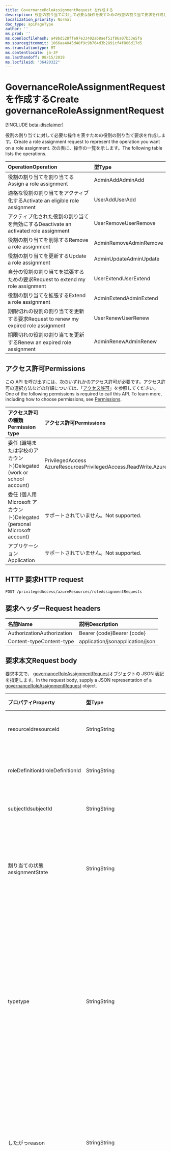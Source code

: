```yaml
---
title: GovernanceRoleAssignmentRequest を作成する
description: 役割の割り当てに対して必要な操作を表すための役割の割り当て要求を作成します。 次の表に、操作の一覧を示します。
localization_priority: Normal
doc_type: apiPageType
author: ''
ms.prod: ''
ms.openlocfilehash: a49bd528ffe97e33402ab8aef51f86a07b33e5fa
ms.sourcegitcommit: 1066aa4045d48f9c9b764d3b2891cf4f806d17d5
ms.translationtype: MT
ms.contentlocale: ja-JP
ms.lasthandoff: 08/15/2019
ms.locfileid: "36420322"
---
```

# <a name="create-governanceroleassignmentrequest"></a><span data-ttu-id="a9934-104">GovernanceRoleAssignmentRequest を作成する</span><span class="sxs-lookup"><span data-stu-id="a9934-104">Create governanceRoleAssignmentRequest</span></span>

[!INCLUDE [beta-disclaimer](../../includes/beta-disclaimer.md)]

<span data-ttu-id="a9934-105">役割の割り当てに対して必要な操作を表すための役割の割り当て要求を作成します。</span><span class="sxs-lookup"><span data-stu-id="a9934-105">Create a role assignment request to represent the operation you want on a role assignment.</span></span> <span data-ttu-id="a9934-106">次の表に、操作の一覧を示します。</span><span class="sxs-lookup"><span data-stu-id="a9934-106">The following table lists the operations.</span></span>

| <span data-ttu-id="a9934-107">Operation</span><span class="sxs-lookup"><span data-stu-id="a9934-107">Operation</span></span>                                   | <span data-ttu-id="a9934-108">型</span><span class="sxs-lookup"><span data-stu-id="a9934-108">Type</span></span>        |
|:--------------------------------------------|:------------|
| <span data-ttu-id="a9934-109">役割の割り当てを割り当てる</span><span class="sxs-lookup"><span data-stu-id="a9934-109">Assign a role assignment</span></span>                    | <span data-ttu-id="a9934-110">AdminAdd</span><span class="sxs-lookup"><span data-stu-id="a9934-110">AdminAdd</span></span>    |
| <span data-ttu-id="a9934-111">適格な役割の割り当てをアクティブ化する</span><span class="sxs-lookup"><span data-stu-id="a9934-111">Activate an eligible role assignment</span></span>        | <span data-ttu-id="a9934-112">UserAdd</span><span class="sxs-lookup"><span data-stu-id="a9934-112">UserAdd</span></span>     |
| <span data-ttu-id="a9934-113">アクティブ化された役割の割り当てを無効にする</span><span class="sxs-lookup"><span data-stu-id="a9934-113">Deactivate an activated role assignment</span></span>     | <span data-ttu-id="a9934-114">UserRemove</span><span class="sxs-lookup"><span data-stu-id="a9934-114">UserRemove</span></span>  |
| <span data-ttu-id="a9934-115">役割の割り当てを削除する</span><span class="sxs-lookup"><span data-stu-id="a9934-115">Remove a role assignment</span></span>                    | <span data-ttu-id="a9934-116">AdminRemove</span><span class="sxs-lookup"><span data-stu-id="a9934-116">AdminRemove</span></span> |
| <span data-ttu-id="a9934-117">役割の割り当てを更新する</span><span class="sxs-lookup"><span data-stu-id="a9934-117">Update a role assignment</span></span>                    | <span data-ttu-id="a9934-118">AdminUpdate</span><span class="sxs-lookup"><span data-stu-id="a9934-118">AdminUpdate</span></span> |
| <span data-ttu-id="a9934-119">自分の役割の割り当てを拡張するための要求</span><span class="sxs-lookup"><span data-stu-id="a9934-119">Request to extend my role assignment</span></span>        | <span data-ttu-id="a9934-120">UserExtend</span><span class="sxs-lookup"><span data-stu-id="a9934-120">UserExtend</span></span>  |
| <span data-ttu-id="a9934-121">役割の割り当てを拡張する</span><span class="sxs-lookup"><span data-stu-id="a9934-121">Extend a role assignment</span></span>                    | <span data-ttu-id="a9934-122">AdminExtend</span><span class="sxs-lookup"><span data-stu-id="a9934-122">AdminExtend</span></span> |
| <span data-ttu-id="a9934-123">期限切れの役割の割り当てを更新する要求</span><span class="sxs-lookup"><span data-stu-id="a9934-123">Request to renew my expired role assignment</span></span> | <span data-ttu-id="a9934-124">UserRenew</span><span class="sxs-lookup"><span data-stu-id="a9934-124">UserRenew</span></span>   |
| <span data-ttu-id="a9934-125">期限切れの役割の割り当てを更新する</span><span class="sxs-lookup"><span data-stu-id="a9934-125">Renew an expired role assignment</span></span>            | <span data-ttu-id="a9934-126">AdminRenew</span><span class="sxs-lookup"><span data-stu-id="a9934-126">AdminRenew</span></span>  |

## <a name="permissions"></a><span data-ttu-id="a9934-127">アクセス許可</span><span class="sxs-lookup"><span data-stu-id="a9934-127">Permissions</span></span>

<span data-ttu-id="a9934-p103">この API を呼び出すには、次のいずれかのアクセス許可が必要です。アクセス許可の選択方法などの詳細については、「[アクセス許可](/graph/permissions-reference)」を参照してください。</span><span class="sxs-lookup"><span data-stu-id="a9934-p103">One of the following permissions is required to call this API. To learn more, including how to choose permissions, see [Permissions](/graph/permissions-reference).</span></span>

| <span data-ttu-id="a9934-130">アクセス許可の種類</span><span class="sxs-lookup"><span data-stu-id="a9934-130">Permission type</span></span>                        | <span data-ttu-id="a9934-131">アクセス許可</span><span class="sxs-lookup"><span data-stu-id="a9934-131">Permissions</span></span>                               |
|:---------------------------------------|:------------------------------------------|
| <span data-ttu-id="a9934-132">委任 (職場または学校のアカウント)</span><span class="sxs-lookup"><span data-stu-id="a9934-132">Delegated (work or school account)</span></span>     | <span data-ttu-id="a9934-133">PrivilegedAccess AzureResources</span><span class="sxs-lookup"><span data-stu-id="a9934-133">PrivilegedAccess.ReadWrite.AzureResources</span></span> |
| <span data-ttu-id="a9934-134">委任 (個人用 Microsoft アカウント)</span><span class="sxs-lookup"><span data-stu-id="a9934-134">Delegated (personal Microsoft account)</span></span> | <span data-ttu-id="a9934-135">サポートされていません。</span><span class="sxs-lookup"><span data-stu-id="a9934-135">Not supported.</span></span>                            |
| <span data-ttu-id="a9934-136">アプリケーション</span><span class="sxs-lookup"><span data-stu-id="a9934-136">Application</span></span>                            | <span data-ttu-id="a9934-137">サポートされていません。</span><span class="sxs-lookup"><span data-stu-id="a9934-137">Not supported.</span></span> |

## <a name="http-request"></a><span data-ttu-id="a9934-138">HTTP 要求</span><span class="sxs-lookup"><span data-stu-id="a9934-138">HTTP request</span></span>

<!-- { "blockType": "ignored" } -->

```http
POST /privilegedAccess/azureResources/roleAssignmentRequests
```

## <a name="request-headers"></a><span data-ttu-id="a9934-139">要求ヘッダー</span><span class="sxs-lookup"><span data-stu-id="a9934-139">Request headers</span></span>

| <span data-ttu-id="a9934-140">名前</span><span class="sxs-lookup"><span data-stu-id="a9934-140">Name</span></span>          | <span data-ttu-id="a9934-141">説明</span><span class="sxs-lookup"><span data-stu-id="a9934-141">Description</span></span>      |
|:--------------|:-----------------|
| <span data-ttu-id="a9934-142">Authorization</span><span class="sxs-lookup"><span data-stu-id="a9934-142">Authorization</span></span> | <span data-ttu-id="a9934-143">Bearer {code}</span><span class="sxs-lookup"><span data-stu-id="a9934-143">Bearer {code}</span></span>    |
| <span data-ttu-id="a9934-144">Content-type</span><span class="sxs-lookup"><span data-stu-id="a9934-144">Content-type</span></span>  | <span data-ttu-id="a9934-145">application/json</span><span class="sxs-lookup"><span data-stu-id="a9934-145">application/json</span></span> |

## <a name="request-body"></a><span data-ttu-id="a9934-146">要求本文</span><span class="sxs-lookup"><span data-stu-id="a9934-146">Request body</span></span>

<span data-ttu-id="a9934-147">要求本文で、 [governanceRoleAssignmentRequest](../resources/governanceroleassignmentrequest.md)オブジェクトの JSON 表記を指定します。</span><span class="sxs-lookup"><span data-stu-id="a9934-147">In the request body, supply a JSON representation of a [governanceRoleAssignmentRequest](../resources/governanceroleassignmentrequest.md) object.</span></span>

| <span data-ttu-id="a9934-148">プロパティ</span><span class="sxs-lookup"><span data-stu-id="a9934-148">Property</span></span>         | <span data-ttu-id="a9934-149">型</span><span class="sxs-lookup"><span data-stu-id="a9934-149">Type</span></span>                                                     | <span data-ttu-id="a9934-150">説明</span><span class="sxs-lookup"><span data-stu-id="a9934-150">Description</span></span> |
|:-----------------|:---------------------------------------------------------|:--|
| <span data-ttu-id="a9934-151">resourceId</span><span class="sxs-lookup"><span data-stu-id="a9934-151">resourceId</span></span>       | <span data-ttu-id="a9934-152">String</span><span class="sxs-lookup"><span data-stu-id="a9934-152">String</span></span>                                                   | <span data-ttu-id="a9934-153">リソースの ID。</span><span class="sxs-lookup"><span data-stu-id="a9934-153">The ID of the resource.</span></span> <span data-ttu-id="a9934-154">必須です。</span><span class="sxs-lookup"><span data-stu-id="a9934-154">Required.</span></span> |
| <span data-ttu-id="a9934-155">roleDefinitionId</span><span class="sxs-lookup"><span data-stu-id="a9934-155">roleDefinitionId</span></span> | <span data-ttu-id="a9934-156">String</span><span class="sxs-lookup"><span data-stu-id="a9934-156">String</span></span>                                                   | <span data-ttu-id="a9934-157">ロール定義の ID。</span><span class="sxs-lookup"><span data-stu-id="a9934-157">The ID of the role definition.</span></span> <span data-ttu-id="a9934-158">必須です。</span><span class="sxs-lookup"><span data-stu-id="a9934-158">Required.</span></span> |
| <span data-ttu-id="a9934-159">subjectId</span><span class="sxs-lookup"><span data-stu-id="a9934-159">subjectId</span></span>        | <span data-ttu-id="a9934-160">String</span><span class="sxs-lookup"><span data-stu-id="a9934-160">String</span></span>                                                   | <span data-ttu-id="a9934-161">件名の ID。</span><span class="sxs-lookup"><span data-stu-id="a9934-161">The ID of the subject.</span></span> <span data-ttu-id="a9934-162">必須です。</span><span class="sxs-lookup"><span data-stu-id="a9934-162">Required.</span></span> |
| <span data-ttu-id="a9934-163">割り当ての状態</span><span class="sxs-lookup"><span data-stu-id="a9934-163">assignmentState</span></span>  | <span data-ttu-id="a9934-164">String</span><span class="sxs-lookup"><span data-stu-id="a9934-164">String</span></span>                                                   | <span data-ttu-id="a9934-165">割り当ての状態を指定します。</span><span class="sxs-lookup"><span data-stu-id="a9934-165">The state of assignment.</span></span> <span data-ttu-id="a9934-166">値には、 `Eligible`および`Active`を指定できます。</span><span class="sxs-lookup"><span data-stu-id="a9934-166">The value can be `Eligible` and `Active`.</span></span> <span data-ttu-id="a9934-167">必須。</span><span class="sxs-lookup"><span data-stu-id="a9934-167">Required.</span></span> |
| <span data-ttu-id="a9934-168">type</span><span class="sxs-lookup"><span data-stu-id="a9934-168">type</span></span>             | <span data-ttu-id="a9934-169">String</span><span class="sxs-lookup"><span data-stu-id="a9934-169">String</span></span>                                                   | <span data-ttu-id="a9934-170">要求の種類。</span><span class="sxs-lookup"><span data-stu-id="a9934-170">The request type.</span></span> <span data-ttu-id="a9934-171">値には、 `AdminAdd`、 `UserAdd`、 `AdminUpdate`、 `AdminRemove`、 `UserRemove`、 `UserExtend`、 `UserRenew`、 `AdminRenew`を`AdminExtend`使用できます。</span><span class="sxs-lookup"><span data-stu-id="a9934-171">The value can be `AdminAdd`, `UserAdd`, `AdminUpdate`, `AdminRemove`, `UserRemove`, `UserExtend`, `UserRenew`, `AdminRenew`and `AdminExtend`.</span></span> <span data-ttu-id="a9934-172">必須です。</span><span class="sxs-lookup"><span data-stu-id="a9934-172">Required.</span></span> |
| <span data-ttu-id="a9934-173">したがっ</span><span class="sxs-lookup"><span data-stu-id="a9934-173">reason</span></span>           | <span data-ttu-id="a9934-174">String</span><span class="sxs-lookup"><span data-stu-id="a9934-174">String</span></span>                                                   | <span data-ttu-id="a9934-175">監査およびレビューの目的で、役割の割り当て要求に対して理由を提供する必要があります。</span><span class="sxs-lookup"><span data-stu-id="a9934-175">The reason needs to be provided for the role assignment request for audit and review purpose.</span></span> |
| <span data-ttu-id="a9934-176">schedule</span><span class="sxs-lookup"><span data-stu-id="a9934-176">schedule</span></span>         | [<span data-ttu-id="a9934-177">governanceSchedule</span><span class="sxs-lookup"><span data-stu-id="a9934-177">governanceSchedule</span></span>](../resources/governanceschedule.md) | <span data-ttu-id="a9934-178">役割の割り当て要求のスケジュール。</span><span class="sxs-lookup"><span data-stu-id="a9934-178">The schedule of the role assignment request.</span></span> <span data-ttu-id="a9934-179">、 `UserAdd` `AdminAdd`、、および`AdminExtend`の要求の種類には、が必要です。 `AdminUpdate`</span><span class="sxs-lookup"><span data-stu-id="a9934-179">For request type of `UserAdd`, `AdminAdd`, `AdminUpdate`, and `AdminExtend`, it is required.</span></span> |

## <a name="response"></a><span data-ttu-id="a9934-180">応答</span><span class="sxs-lookup"><span data-stu-id="a9934-180">Response</span></span>

<span data-ttu-id="a9934-181">成功した場合、このメソッド`201 Created`は応答コードと、応答本文で[governanceRoleAssignmentRequest](../resources/governanceroleassignmentrequest.md)オブジェクトを返します。</span><span class="sxs-lookup"><span data-stu-id="a9934-181">If successful, this method returns a `201 Created` response code and a [governanceRoleAssignmentRequest](../resources/governanceroleassignmentrequest.md) object in the response body.</span></span>

### <a name="error-codes"></a><span data-ttu-id="a9934-182">エラー コード</span><span class="sxs-lookup"><span data-stu-id="a9934-182">Error codes</span></span>

<span data-ttu-id="a9934-183">この API は、標準の HTTP エラーコードを返します。</span><span class="sxs-lookup"><span data-stu-id="a9934-183">This API returns the standard HTTP error codes.</span></span> <span data-ttu-id="a9934-184">また、次の表に示されているエラーコードも返します。</span><span class="sxs-lookup"><span data-stu-id="a9934-184">In addition, it also returns the error codes listed in the following table.</span></span>

| <span data-ttu-id="a9934-185">エラー コード</span><span class="sxs-lookup"><span data-stu-id="a9934-185">Error code</span></span>     | <span data-ttu-id="a9934-186">エラー メッセージ</span><span class="sxs-lookup"><span data-stu-id="a9934-186">Error message</span></span>                               | <span data-ttu-id="a9934-187">詳細</span><span class="sxs-lookup"><span data-stu-id="a9934-187">Details</span></span>       |
|:---------------|:--------------------------------------------|:--------------|
| <span data-ttu-id="a9934-188">400 BadRequest</span><span class="sxs-lookup"><span data-stu-id="a9934-188">400 BadRequest</span></span> | <span data-ttu-id="a9934-189">RoleNotFound</span><span class="sxs-lookup"><span data-stu-id="a9934-189">RoleNotFound</span></span>                                | <span data-ttu-id="a9934-190">要求`roleDefinitionId`本文で指定されたが見つかりません。</span><span class="sxs-lookup"><span data-stu-id="a9934-190">The `roleDefinitionId` provided in the request body cannot be found.</span></span> |
| <span data-ttu-id="a9934-191">400 BadRequest</span><span class="sxs-lookup"><span data-stu-id="a9934-191">400 BadRequest</span></span> | <span data-ttu-id="a9934-192">ResourceIsLocked</span><span class="sxs-lookup"><span data-stu-id="a9934-192">ResourceIsLocked</span></span>                            | <span data-ttu-id="a9934-193">要求本文で指定されたリソースはの状態`Locked`にあり、役割の割り当て要求を作成できません。</span><span class="sxs-lookup"><span data-stu-id="a9934-193">The resource provided in the request body is in state of `Locked` and cannot create role assignment requests.</span></span> |
| <span data-ttu-id="a9934-194">400 BadRequest</span><span class="sxs-lookup"><span data-stu-id="a9934-194">400 BadRequest</span></span> | <span data-ttu-id="a9934-195">SubjectNotFound</span><span class="sxs-lookup"><span data-stu-id="a9934-195">SubjectNotFound</span></span>                             | <span data-ttu-id="a9934-196">要求`subjectId`本文で指定されたが見つかりません。</span><span class="sxs-lookup"><span data-stu-id="a9934-196">The `subjectId` provided in the request body cannot be found.</span></span> |
| <span data-ttu-id="a9934-197">400 BadRequest</span><span class="sxs-lookup"><span data-stu-id="a9934-197">400 BadRequest</span></span> | <span data-ttu-id="a9934-198">Pendingrole割り当て要求</span><span class="sxs-lookup"><span data-stu-id="a9934-198">PendingRoleAssignmentRequest</span></span>                | <span data-ttu-id="a9934-199">保留中の[governanceRoleAssignmentRequest](../resources/governanceroleassignmentrequest.md)がシステムに既に存在します。</span><span class="sxs-lookup"><span data-stu-id="a9934-199">There already exists a pending [governanceRoleAssignmentRequest](../resources/governanceroleassignmentrequest.md) in the system.</span></span> |
| <span data-ttu-id="a9934-200">400 BadRequest</span><span class="sxs-lookup"><span data-stu-id="a9934-200">400 BadRequest</span></span> | <span data-ttu-id="a9934-201">Role割り当てが存在する</span><span class="sxs-lookup"><span data-stu-id="a9934-201">RoleAssignmentExists</span></span>                        | <span data-ttu-id="a9934-202">作成するよう要求された[governanceRoleAssignment](../resources/governanceroleassignment.md)は、システムに既に存在しています。</span><span class="sxs-lookup"><span data-stu-id="a9934-202">The [governanceRoleAssignment](../resources/governanceroleassignment.md) requested to be created already exists in the system.</span></span> |
| <span data-ttu-id="a9934-203">400 BadRequest</span><span class="sxs-lookup"><span data-stu-id="a9934-203">400 BadRequest</span></span> | <span data-ttu-id="a9934-204">RoleAssignmentDoesNotExist</span><span class="sxs-lookup"><span data-stu-id="a9934-204">RoleAssignmentDoesNotExist</span></span>                  | <span data-ttu-id="a9934-205">更新または拡張が要求された[governanceRoleAssignment](../resources/governanceroleassignment.md)は、システムに存在しません。</span><span class="sxs-lookup"><span data-stu-id="a9934-205">The [governanceRoleAssignment](../resources/governanceroleassignment.md) requested to be updated/extended does not exist in the system.</span></span> |
| <span data-ttu-id="a9934-206">400 BadRequest</span><span class="sxs-lookup"><span data-stu-id="a9934-206">400 BadRequest</span></span> | <span data-ttu-id="a9934-207">Role割り当て要求 Policyvalidationfailed</span><span class="sxs-lookup"><span data-stu-id="a9934-207">RoleAssignmentRequestPolicyValidationFailed</span></span> | <span data-ttu-id="a9934-208">[GovernanceRoleAssignmentRequest](../resources/governanceroleassignmentrequest.md)は内部ポリシーを満たしていないため、作成することはできません。</span><span class="sxs-lookup"><span data-stu-id="a9934-208">The [governanceRoleAssignmentRequest](../resources/governanceroleassignmentrequest.md) does not meet internal policies and cannot be created.</span></span> |

## <a name="examples"></a><span data-ttu-id="a9934-209">例</span><span class="sxs-lookup"><span data-stu-id="a9934-209">Examples</span></span>

<span data-ttu-id="a9934-210">次の例は、この API の使用方法を示しています。</span><span class="sxs-lookup"><span data-stu-id="a9934-210">The following examples show how to use this API.</span></span>

### <a name="example-1-administrator-assigns-user-to-a-role"></a><span data-ttu-id="a9934-211">例 1: 管理者がユーザーを役割に割り当てる</span><span class="sxs-lookup"><span data-stu-id="a9934-211">Example 1: Administrator assigns user to a role</span></span>

<span data-ttu-id="a9934-212">この例では、管理者がユーザー nawu@fimdev.net を課金閲覧者の役割に割り当てます。</span><span class="sxs-lookup"><span data-stu-id="a9934-212">In this example, an administrator assigns user nawu@fimdev.net to the Billing Reader role.</span></span>

 ><span data-ttu-id="a9934-213">**注:** この例では、アクセス許可に加えて、リソースに対して少なく`Active`とも1つ`owner`の`user access administrator`管理者ロールの割り当て (または) が要求者に割り当てられている必要があります。</span><span class="sxs-lookup"><span data-stu-id="a9934-213">**Note:** In addition to the permission, this example requires that the requester have at least one `Active` administrator role assignment (`owner` or `user access administrator`) on the resource.</span></span>

| <span data-ttu-id="a9934-214">プロパティ</span><span class="sxs-lookup"><span data-stu-id="a9934-214">Property</span></span>         | <span data-ttu-id="a9934-215">型</span><span class="sxs-lookup"><span data-stu-id="a9934-215">Type</span></span>                                                     | <span data-ttu-id="a9934-216">必須</span><span class="sxs-lookup"><span data-stu-id="a9934-216">Required</span></span>                 | <span data-ttu-id="a9934-217">値</span><span class="sxs-lookup"><span data-stu-id="a9934-217">Value</span></span> |
|:-----------------|:---------------------------------------------------------|:-------------------------|:--|
| <span data-ttu-id="a9934-218">resourceId</span><span class="sxs-lookup"><span data-stu-id="a9934-218">resourceId</span></span>       | <span data-ttu-id="a9934-219">String</span><span class="sxs-lookup"><span data-stu-id="a9934-219">String</span></span>                                                   | <span data-ttu-id="a9934-220">はい</span><span class="sxs-lookup"><span data-stu-id="a9934-220">Yes</span></span>                      | <span data-ttu-id="a9934-221">\<resourceId\></span><span class="sxs-lookup"><span data-stu-id="a9934-221">\<resourceId\></span></span> |
| <span data-ttu-id="a9934-222">roleDefinitionId</span><span class="sxs-lookup"><span data-stu-id="a9934-222">roleDefinitionId</span></span> | <span data-ttu-id="a9934-223">String</span><span class="sxs-lookup"><span data-stu-id="a9934-223">String</span></span>                                                   | <span data-ttu-id="a9934-224">はい</span><span class="sxs-lookup"><span data-stu-id="a9934-224">Yes</span></span>                      | <span data-ttu-id="a9934-225">\<roleDefinitionId\></span><span class="sxs-lookup"><span data-stu-id="a9934-225">\<roleDefinitionId\></span></span> |
| <span data-ttu-id="a9934-226">subjectId</span><span class="sxs-lookup"><span data-stu-id="a9934-226">subjectId</span></span>        | <span data-ttu-id="a9934-227">String</span><span class="sxs-lookup"><span data-stu-id="a9934-227">String</span></span>                                                   | <span data-ttu-id="a9934-228">はい</span><span class="sxs-lookup"><span data-stu-id="a9934-228">Yes</span></span>                      | <span data-ttu-id="a9934-229">\<subjectId\></span><span class="sxs-lookup"><span data-stu-id="a9934-229">\<subjectId\></span></span> |
| <span data-ttu-id="a9934-230">割り当ての状態</span><span class="sxs-lookup"><span data-stu-id="a9934-230">assignmentState</span></span>  | <span data-ttu-id="a9934-231">String</span><span class="sxs-lookup"><span data-stu-id="a9934-231">String</span></span>                                                   | <span data-ttu-id="a9934-232">はい</span><span class="sxs-lookup"><span data-stu-id="a9934-232">Yes</span></span>                      | <span data-ttu-id="a9934-233">対象/アクティブ</span><span class="sxs-lookup"><span data-stu-id="a9934-233">Eligible / Active</span></span> |
| <span data-ttu-id="a9934-234">type</span><span class="sxs-lookup"><span data-stu-id="a9934-234">type</span></span>             | <span data-ttu-id="a9934-235">String</span><span class="sxs-lookup"><span data-stu-id="a9934-235">String</span></span>                                                   | <span data-ttu-id="a9934-236">はい</span><span class="sxs-lookup"><span data-stu-id="a9934-236">Yes</span></span>                      | <span data-ttu-id="a9934-237">AdminAdd</span><span class="sxs-lookup"><span data-stu-id="a9934-237">AdminAdd</span></span> |
| <span data-ttu-id="a9934-238">したがっ</span><span class="sxs-lookup"><span data-stu-id="a9934-238">reason</span></span>           | <span data-ttu-id="a9934-239">String</span><span class="sxs-lookup"><span data-stu-id="a9934-239">String</span></span>                                                   | <span data-ttu-id="a9934-240">役割の設定によって異なる</span><span class="sxs-lookup"><span data-stu-id="a9934-240">depends on role Settings</span></span> |   |
| <span data-ttu-id="a9934-241">schedule</span><span class="sxs-lookup"><span data-stu-id="a9934-241">schedule</span></span>         | [<span data-ttu-id="a9934-242">governanceSchedule</span><span class="sxs-lookup"><span data-stu-id="a9934-242">governanceSchedule</span></span>](../resources/governanceschedule.md) | <span data-ttu-id="a9934-243">はい</span><span class="sxs-lookup"><span data-stu-id="a9934-243">Yes</span></span>                      |   |

#### <a name="request"></a><span data-ttu-id="a9934-244">要求</span><span class="sxs-lookup"><span data-stu-id="a9934-244">Request</span></span>


# <a name="httptabhttp"></a>[<span data-ttu-id="a9934-245">プロトコル</span><span class="sxs-lookup"><span data-stu-id="a9934-245">HTTP</span></span>](#tab/http)
<!-- {
  "blockType": "request",
  "name": "governanceroleassignmentrequest_post"
}-->

```http
POST https://graph.microsoft.com/beta/privilegedAccess/azureResources/roleAssignmentRequests
Content-type: application/json

{
  "roleDefinitionId": "ea48ad5e-e3b0-4d10-af54-39a45bbfe68d",
  "resourceId": "e5e7d29d-5465-45ac-885f-4716a5ee74b5",
  "subjectId": "918e54be-12c4-4f4c-a6d3-2ee0e3661c51",
  "assignmentState": "Eligible",
  "type": "AdminAdd",
  "reason": "Assign an eligible role",
  "schedule": {
    "startDateTime": "2018-05-12T23:37:43.356Z",
    "endDateTime": "2018-11-08T23:37:43.356Z",
    "type": "Once"
  }
}
```
# <a name="ctabcsharp"></a>[<span data-ttu-id="a9934-246">C#</span><span class="sxs-lookup"><span data-stu-id="a9934-246">C#</span></span>](#tab/csharp)
[!INCLUDE [sample-code](../includes/snippets/csharp/governanceroleassignmentrequest-post-csharp-snippets.md)]
[!INCLUDE [sdk-documentation](../includes/snippets/snippets-sdk-documentation-link.md)]

# <a name="javascripttabjavascript"></a>[<span data-ttu-id="a9934-247">JavaScript</span><span class="sxs-lookup"><span data-stu-id="a9934-247">JavaScript</span></span>](#tab/javascript)
[!INCLUDE [sample-code](../includes/snippets/javascript/governanceroleassignmentrequest-post-javascript-snippets.md)]
[!INCLUDE [sdk-documentation](../includes/snippets/snippets-sdk-documentation-link.md)]

# <a name="objective-ctabobjc"></a>[<span data-ttu-id="a9934-248">目的-C</span><span class="sxs-lookup"><span data-stu-id="a9934-248">Objective-C</span></span>](#tab/objc)
[!INCLUDE [sample-code](../includes/snippets/objc/governanceroleassignmentrequest-post-objc-snippets.md)]
[!INCLUDE [sdk-documentation](../includes/snippets/snippets-sdk-documentation-link.md)]

---


<!-- markdownlint-disable MD024 -->

#### <a name="response"></a><span data-ttu-id="a9934-249">応答</span><span class="sxs-lookup"><span data-stu-id="a9934-249">Response</span></span>

<!-- {
  "blockType": "response",
  "truncated": false,
  "@odata.type": "microsoft.graph.governanceRoleAssignmentRequest"
} -->

```http
HTTP/1.1 201 Created
Content-type: application/json

{
  "@odata.context": "https://graph.microsoft.com/beta/$metadata#governanceRoleAssignmentRequests/$entity",
  "id": "1232e4ea-741a-4be5-8044-5edabdd61672",
  "resourceId": "e5e7d29d-5465-45ac-885f-4716a5ee74b5",
  "roleDefinitionId": "ea48ad5e-e3b0-4d10-af54-39a45bbfe68d",
  "subjectId": "918e54be-12c4-4f4c-a6d3-2ee0e3661c51",
  "linkedEligibleRoleAssignmentId": "",
  "type": "AdminAdd",
  "assignmentState": "Eligible",
  "requestedDateTime": "0001-01-01T00:00:00Z",
  "reason": "Evaluate Only",
  "status": {
    "status": "InProgress",
    "subStatus": "Granted",
    "statusDetails": [
      {
        "key": "AdminRequestRule",
        "value": "Grant"
      },
      {
        "key": "ExpirationRule",
        "value": "Grant"
      },
      {
        "key": "MfaRule",
        "value": "Grant"
      }
    ]
  },
  "schedule": {
    "type": "Once",
    "startDateTime": "2018-05-12T23:37:43.356Z",
    "endDateTime": "2018-11-08T23:37:43.356Z",
    "duration": "PT0S"
  }
}
```

### <a name="example-2-user-activates-eligible-role"></a><span data-ttu-id="a9934-250">例 2: ユーザーが対象となる役割をアクティブにする</span><span class="sxs-lookup"><span data-stu-id="a9934-250">Example 2: User activates eligible role</span></span>

<span data-ttu-id="a9934-251">この例では、ユーザー nawu@fimdev.net が対象となる請求リーダーの役割をアクティブにします。</span><span class="sxs-lookup"><span data-stu-id="a9934-251">In this example, the user nawu@fimdev.net activates the eligible Billing Reader role.</span></span>

| <span data-ttu-id="a9934-252">プロパティ</span><span class="sxs-lookup"><span data-stu-id="a9934-252">Property</span></span>         | <span data-ttu-id="a9934-253">型</span><span class="sxs-lookup"><span data-stu-id="a9934-253">Type</span></span>                                                     | <span data-ttu-id="a9934-254">必須</span><span class="sxs-lookup"><span data-stu-id="a9934-254">Required</span></span>                 | <span data-ttu-id="a9934-255">値</span><span class="sxs-lookup"><span data-stu-id="a9934-255">Value</span></span> |
|:-----------------|:---------------------------------------------------------|:-------------------------|:--|
| <span data-ttu-id="a9934-256">resourceId</span><span class="sxs-lookup"><span data-stu-id="a9934-256">resourceId</span></span>       | <span data-ttu-id="a9934-257">String</span><span class="sxs-lookup"><span data-stu-id="a9934-257">String</span></span>                                                   | <span data-ttu-id="a9934-258">はい</span><span class="sxs-lookup"><span data-stu-id="a9934-258">Yes</span></span>                      | <span data-ttu-id="a9934-259">\<resourceId\></span><span class="sxs-lookup"><span data-stu-id="a9934-259">\<resourceId\></span></span> |
| <span data-ttu-id="a9934-260">roleDefinitionId</span><span class="sxs-lookup"><span data-stu-id="a9934-260">roleDefinitionId</span></span> | <span data-ttu-id="a9934-261">String</span><span class="sxs-lookup"><span data-stu-id="a9934-261">String</span></span>                                                   | <span data-ttu-id="a9934-262">はい</span><span class="sxs-lookup"><span data-stu-id="a9934-262">Yes</span></span>                      | <span data-ttu-id="a9934-263">\<roleDefinitionId\></span><span class="sxs-lookup"><span data-stu-id="a9934-263">\<roleDefinitionId\></span></span> |
| <span data-ttu-id="a9934-264">subjectId</span><span class="sxs-lookup"><span data-stu-id="a9934-264">subjectId</span></span>        | <span data-ttu-id="a9934-265">String</span><span class="sxs-lookup"><span data-stu-id="a9934-265">String</span></span>                                                   | <span data-ttu-id="a9934-266">はい</span><span class="sxs-lookup"><span data-stu-id="a9934-266">Yes</span></span>                      | <span data-ttu-id="a9934-267">\<subjectId\></span><span class="sxs-lookup"><span data-stu-id="a9934-267">\<subjectId\></span></span> |
| <span data-ttu-id="a9934-268">割り当ての状態</span><span class="sxs-lookup"><span data-stu-id="a9934-268">assignmentState</span></span>  | <span data-ttu-id="a9934-269">String</span><span class="sxs-lookup"><span data-stu-id="a9934-269">String</span></span>                                                   | <span data-ttu-id="a9934-270">はい</span><span class="sxs-lookup"><span data-stu-id="a9934-270">Yes</span></span>                      | <span data-ttu-id="a9934-271">Active</span><span class="sxs-lookup"><span data-stu-id="a9934-271">Active</span></span> |
| <span data-ttu-id="a9934-272">type</span><span class="sxs-lookup"><span data-stu-id="a9934-272">type</span></span>             | <span data-ttu-id="a9934-273">String</span><span class="sxs-lookup"><span data-stu-id="a9934-273">String</span></span>                                                   | <span data-ttu-id="a9934-274">はい</span><span class="sxs-lookup"><span data-stu-id="a9934-274">Yes</span></span>                      | <span data-ttu-id="a9934-275">UserAdd</span><span class="sxs-lookup"><span data-stu-id="a9934-275">UserAdd</span></span> |
| <span data-ttu-id="a9934-276">したがっ</span><span class="sxs-lookup"><span data-stu-id="a9934-276">reason</span></span>           | <span data-ttu-id="a9934-277">String</span><span class="sxs-lookup"><span data-stu-id="a9934-277">String</span></span>                                                   | <span data-ttu-id="a9934-278">役割の設定によって異なる</span><span class="sxs-lookup"><span data-stu-id="a9934-278">depends on role Settings</span></span> |   |
| <span data-ttu-id="a9934-279">schedule</span><span class="sxs-lookup"><span data-stu-id="a9934-279">schedule</span></span>         | [<span data-ttu-id="a9934-280">governanceSchedule</span><span class="sxs-lookup"><span data-stu-id="a9934-280">governanceSchedule</span></span>](../resources/governanceschedule.md) | <span data-ttu-id="a9934-281">はい</span><span class="sxs-lookup"><span data-stu-id="a9934-281">Yes</span></span>                      |   |

#### <a name="request"></a><span data-ttu-id="a9934-282">要求</span><span class="sxs-lookup"><span data-stu-id="a9934-282">Request</span></span>

<!-- {
  "blockType": "request",
  "name": "governanceroleassignmentrequest_post"
}-->

```http
POST https://graph.microsoft.com/beta/privilegedAccess/azureResources/roleAssignmentRequests
Content-type: application/json

{
  "roleDefinitionId": "8b4d1d51-08e9-4254-b0a6-b16177aae376",
  "resourceId": "e5e7d29d-5465-45ac-885f-4716a5ee74b5",
  "subjectId": "918e54be-12c4-4f4c-a6d3-2ee0e3661c51",
  "assignmentState": "Active",
  "type": "UserAdd",
  "reason": "Activate the owner role",
  "schedule": {
    "type": "Once",
    "startDateTime": "2018-05-12T23:28:43.537Z",
    "duration": "PT9H"
  },
  "linkedEligibleRoleAssignmentId": "e327f4be-42a0-47a2-8579-0a39b025b394"
}
```

#### <a name="response"></a><span data-ttu-id="a9934-283">応答</span><span class="sxs-lookup"><span data-stu-id="a9934-283">Response</span></span>

<!-- {
  "blockType": "response",
  "truncated": false,
  "@odata.type": "microsoft.graph.governanceRoleAssignmentRequest"
} -->

```http
HTTP/1.1 201 Created
Content-type: application/json

{
  "@odata.context": "https://graph.microsoft.com/beta/$metadata#governanceRoleAssignmentRequests/$entity",
  "id": "3ad49a7c-918e-4d86-9f84-fab28f8658c0",
  "resourceId": "e5e7d29d-5465-45ac-885f-4716a5ee74b5",
  "roleDefinitionId": "8b4d1d51-08e9-4254-b0a6-b16177aae376",
  "subjectId": "918e54be-12c4-4f4c-a6d3-2ee0e3661c51",
  "linkedEligibleRoleAssignmentId": "e327f4be-42a0-47a2-8579-0a39b025b394",
  "type": "UserAdd",
  "assignmentState": "Active",
  "requestedDateTime": "0001-01-01T00:00:00Z",
  "reason": "Activate the owner role",
  "status": {
    "status": "InProgress",
    "subStatus": "Granted",
    "statusDetails": [
      {
        "key": "EligibilityRule",
        "value": "Grant"
      },
      {
        "key": "ExpirationRule",
        "value": "Grant"
      },
      {
        "key": "MfaRule",
        "value": "Grant"
      },
      {
        "key": "JustificationRule",
        "value": "Grant"
      },
      {
        "key": "ActivationDayRule",
        "value": "Grant"
      },
      {
        "key": "ApprovalRule",
        "value": "Grant"
      }
    ]
  },
  "schedule": {
    "type": "Once",
    "startDateTime": "2018-05-12T23:28:43.537Z",
    "endDateTime": "0001-01-01T00:00:00Z",
    "duration": "PT9H"
  }
}
```

### <a name="example-3-user-deactivates-an-assigned-role"></a><span data-ttu-id="a9934-284">例 3: ユーザーが割り当てられた役割を非アクティブにする</span><span class="sxs-lookup"><span data-stu-id="a9934-284">Example 3: User deactivates an assigned role</span></span>

<span data-ttu-id="a9934-285">この例では、ユーザー nawu@fimdev.net がアクティブな課金閲覧者の役割を非アクティブ化します。</span><span class="sxs-lookup"><span data-stu-id="a9934-285">In this example, the user nawu@fimdev.net deactivates the active Billing Reader role.</span></span>

| <span data-ttu-id="a9934-286">プロパティ</span><span class="sxs-lookup"><span data-stu-id="a9934-286">Property</span></span>         | <span data-ttu-id="a9934-287">型</span><span class="sxs-lookup"><span data-stu-id="a9934-287">Type</span></span>                                                     | <span data-ttu-id="a9934-288">必須</span><span class="sxs-lookup"><span data-stu-id="a9934-288">Required</span></span> | <span data-ttu-id="a9934-289">値</span><span class="sxs-lookup"><span data-stu-id="a9934-289">Value</span></span> |
|:-----------------|:---------------------------------------------------------|:---------|:--|
| <span data-ttu-id="a9934-290">resourceId</span><span class="sxs-lookup"><span data-stu-id="a9934-290">resourceId</span></span>       | <span data-ttu-id="a9934-291">String</span><span class="sxs-lookup"><span data-stu-id="a9934-291">String</span></span>                                                   | <span data-ttu-id="a9934-292">はい</span><span class="sxs-lookup"><span data-stu-id="a9934-292">Yes</span></span>      | <span data-ttu-id="a9934-293">\<resourceId\></span><span class="sxs-lookup"><span data-stu-id="a9934-293">\<resourceId\></span></span> |
| <span data-ttu-id="a9934-294">roleDefinitionId</span><span class="sxs-lookup"><span data-stu-id="a9934-294">roleDefinitionId</span></span> | <span data-ttu-id="a9934-295">String</span><span class="sxs-lookup"><span data-stu-id="a9934-295">String</span></span>                                                   | <span data-ttu-id="a9934-296">はい</span><span class="sxs-lookup"><span data-stu-id="a9934-296">Yes</span></span>      | <span data-ttu-id="a9934-297">\<roleDefinitionId\></span><span class="sxs-lookup"><span data-stu-id="a9934-297">\<roleDefinitionId\></span></span> |
| <span data-ttu-id="a9934-298">subjectId</span><span class="sxs-lookup"><span data-stu-id="a9934-298">subjectId</span></span>        | <span data-ttu-id="a9934-299">String</span><span class="sxs-lookup"><span data-stu-id="a9934-299">String</span></span>                                                   | <span data-ttu-id="a9934-300">はい</span><span class="sxs-lookup"><span data-stu-id="a9934-300">Yes</span></span>      | <span data-ttu-id="a9934-301">\<subjectId\></span><span class="sxs-lookup"><span data-stu-id="a9934-301">\<subjectId\></span></span> |
| <span data-ttu-id="a9934-302">割り当ての状態</span><span class="sxs-lookup"><span data-stu-id="a9934-302">assignmentState</span></span>  | <span data-ttu-id="a9934-303">文字列</span><span class="sxs-lookup"><span data-stu-id="a9934-303">String</span></span>                                                   | <span data-ttu-id="a9934-304">はい</span><span class="sxs-lookup"><span data-stu-id="a9934-304">Yes</span></span>      | <span data-ttu-id="a9934-305">Active</span><span class="sxs-lookup"><span data-stu-id="a9934-305">Active</span></span> |
| <span data-ttu-id="a9934-306">type</span><span class="sxs-lookup"><span data-stu-id="a9934-306">type</span></span>             | <span data-ttu-id="a9934-307">文字列</span><span class="sxs-lookup"><span data-stu-id="a9934-307">String</span></span>                                                   | <span data-ttu-id="a9934-308">はい</span><span class="sxs-lookup"><span data-stu-id="a9934-308">Yes</span></span>      | <span data-ttu-id="a9934-309">UserRemove</span><span class="sxs-lookup"><span data-stu-id="a9934-309">UserRemove</span></span> |
| <span data-ttu-id="a9934-310">したがっ</span><span class="sxs-lookup"><span data-stu-id="a9934-310">reason</span></span>           | <span data-ttu-id="a9934-311">String</span><span class="sxs-lookup"><span data-stu-id="a9934-311">String</span></span>                                                   | <span data-ttu-id="a9934-312">いいえ</span><span class="sxs-lookup"><span data-stu-id="a9934-312">No</span></span>       |   |
| <span data-ttu-id="a9934-313">schedule</span><span class="sxs-lookup"><span data-stu-id="a9934-313">schedule</span></span>         | [<span data-ttu-id="a9934-314">governanceSchedule</span><span class="sxs-lookup"><span data-stu-id="a9934-314">governanceSchedule</span></span>](../resources/governanceschedule.md) | <span data-ttu-id="a9934-315">いいえ</span><span class="sxs-lookup"><span data-stu-id="a9934-315">No</span></span>       |   |

#### <a name="request"></a><span data-ttu-id="a9934-316">要求</span><span class="sxs-lookup"><span data-stu-id="a9934-316">Request</span></span>

<!-- {
  "blockType": "request",
  "name": "governanceroleassignmentrequest_post"
}-->

```http
POST https://graph.microsoft.com/beta/privilegedAccess/azureResources/roleAssignmentRequests
Content-type: application/json

{
  "roleDefinitionId": "bc75b4e6-7403-4243-bf2f-d1f6990be122",
  "resourceId": "fb016e3a-c3ed-4d9d-96b6-a54cd4f0b735",
  "subjectId": "918e54be-12c4-4f4c-a6d3-2ee0e3661c51",
  "assignmentState": "Active",
  "type": "UserRemove",
  "reason": "Deactivate the role",
  "linkedEligibleRoleAssignmentId": "cb8a533e-02d5-42ad-8499-916b1e4822ec"
}
```

#### <a name="response"></a><span data-ttu-id="a9934-317">応答</span><span class="sxs-lookup"><span data-stu-id="a9934-317">Response</span></span>

<!-- {
  "blockType": "response",
  "truncated": false,
  "@odata.type": "microsoft.graph.governanceRoleAssignmentRequest"
} -->

```http
HTTP/1.1 201 Created
Content-type: application/json

{
  "@odata.context": "https://graph.microsoft.com/beta/$metadata#governanceRoleAssignmentRequests/$entity",
  "id": "abfcdb57-8e5d-42a0-ae67-7598b96fddb1",
  "resourceId": "fb016e3a-c3ed-4d9d-96b6-a54cd4f0b735",
  "roleDefinitionId": "bc75b4e6-7403-4243-bf2f-d1f6990be122",
  "subjectId": "918e54be-12c4-4f4c-a6d3-2ee0e3661c51",
  "linkedEligibleRoleAssignmentId": "cb8a533e-02d5-42ad-8499-916b1e4822ec",
  "type": "UserRemove",
  "assignmentState": "Active",
  "requestedDateTime": "0001-01-01T00:00:00Z",
  "reason": "Evaluate only",
  "schedule": null,
  "status": {
    "status": "Closed",
    "subStatus": "Revoked",
    "statusDetails": []
  }
}
```

### <a name="example-4-administrator-removes-user-from-a-role"></a><span data-ttu-id="a9934-318">例 4: 管理者が役割からユーザーを削除する</span><span class="sxs-lookup"><span data-stu-id="a9934-318">Example 4: Administrator removes user from a role</span></span>

<span data-ttu-id="a9934-319">この例では、管理者が Billing Reader ロールからユーザー nawu@fimdev.net を削除します。</span><span class="sxs-lookup"><span data-stu-id="a9934-319">In this example, an administrator removes the user nawu@fimdev.net from the Billing Reader role.</span></span>

 ><span data-ttu-id="a9934-320">**注:** この例では、アクセス許可に加えて、リソースに対して少なく`Active`とも1つ`owner`の`user access administrator`管理者ロールの割り当て (または) が要求者に割り当てられている必要があります。</span><span class="sxs-lookup"><span data-stu-id="a9934-320">**Note:** In addition to the permission, this example requires that the requester have at least one `Active` administrator role assignment (`owner` or `user access administrator`) on the resource.</span></span>

| <span data-ttu-id="a9934-321">プロパティ</span><span class="sxs-lookup"><span data-stu-id="a9934-321">Property</span></span>         | <span data-ttu-id="a9934-322">型</span><span class="sxs-lookup"><span data-stu-id="a9934-322">Type</span></span>                                                     | <span data-ttu-id="a9934-323">必須</span><span class="sxs-lookup"><span data-stu-id="a9934-323">Required</span></span> | <span data-ttu-id="a9934-324">値</span><span class="sxs-lookup"><span data-stu-id="a9934-324">Value</span></span> |
|:-----------------|:---------------------------------------------------------|:---------|:--|
| <span data-ttu-id="a9934-325">resourceId</span><span class="sxs-lookup"><span data-stu-id="a9934-325">resourceId</span></span>       | <span data-ttu-id="a9934-326">String</span><span class="sxs-lookup"><span data-stu-id="a9934-326">String</span></span>                                                   | <span data-ttu-id="a9934-327">はい</span><span class="sxs-lookup"><span data-stu-id="a9934-327">Yes</span></span>      | <span data-ttu-id="a9934-328">\<resourceId\></span><span class="sxs-lookup"><span data-stu-id="a9934-328">\<resourceId\></span></span> |
| <span data-ttu-id="a9934-329">roleDefinitionId</span><span class="sxs-lookup"><span data-stu-id="a9934-329">roleDefinitionId</span></span> | <span data-ttu-id="a9934-330">文字列</span><span class="sxs-lookup"><span data-stu-id="a9934-330">String</span></span>                                                   | <span data-ttu-id="a9934-331">はい</span><span class="sxs-lookup"><span data-stu-id="a9934-331">Yes</span></span>      | <span data-ttu-id="a9934-332">\<roleDefinitionId\></span><span class="sxs-lookup"><span data-stu-id="a9934-332">\<roleDefinitionId\></span></span> |
| <span data-ttu-id="a9934-333">subjectId</span><span class="sxs-lookup"><span data-stu-id="a9934-333">subjectId</span></span>        | <span data-ttu-id="a9934-334">文字列</span><span class="sxs-lookup"><span data-stu-id="a9934-334">String</span></span>                                                   | <span data-ttu-id="a9934-335">はい</span><span class="sxs-lookup"><span data-stu-id="a9934-335">Yes</span></span>      | <span data-ttu-id="a9934-336">\<subjectId\></span><span class="sxs-lookup"><span data-stu-id="a9934-336">\<subjectId\></span></span> |
| <span data-ttu-id="a9934-337">割り当ての状態</span><span class="sxs-lookup"><span data-stu-id="a9934-337">assignmentState</span></span>  | <span data-ttu-id="a9934-338">文字列</span><span class="sxs-lookup"><span data-stu-id="a9934-338">String</span></span>                                                   | <span data-ttu-id="a9934-339">はい</span><span class="sxs-lookup"><span data-stu-id="a9934-339">Yes</span></span>      | <span data-ttu-id="a9934-340">対象/アクティブ</span><span class="sxs-lookup"><span data-stu-id="a9934-340">Eligible / Active</span></span> |
| <span data-ttu-id="a9934-341">type</span><span class="sxs-lookup"><span data-stu-id="a9934-341">type</span></span>             | <span data-ttu-id="a9934-342">文字列</span><span class="sxs-lookup"><span data-stu-id="a9934-342">String</span></span>                                                   | <span data-ttu-id="a9934-343">はい</span><span class="sxs-lookup"><span data-stu-id="a9934-343">Yes</span></span>      | <span data-ttu-id="a9934-344">AdminRemove</span><span class="sxs-lookup"><span data-stu-id="a9934-344">AdminRemove</span></span> |
| <span data-ttu-id="a9934-345">したがっ</span><span class="sxs-lookup"><span data-stu-id="a9934-345">reason</span></span>           | <span data-ttu-id="a9934-346">String</span><span class="sxs-lookup"><span data-stu-id="a9934-346">String</span></span>                                                   | <span data-ttu-id="a9934-347">いいえ</span><span class="sxs-lookup"><span data-stu-id="a9934-347">No</span></span>       |   |
| <span data-ttu-id="a9934-348">schedule</span><span class="sxs-lookup"><span data-stu-id="a9934-348">schedule</span></span>         | [<span data-ttu-id="a9934-349">governanceSchedule</span><span class="sxs-lookup"><span data-stu-id="a9934-349">governanceSchedule</span></span>](../resources/governanceschedule.md) | <span data-ttu-id="a9934-350">いいえ</span><span class="sxs-lookup"><span data-stu-id="a9934-350">No</span></span>       |   |

#### <a name="request"></a><span data-ttu-id="a9934-351">要求</span><span class="sxs-lookup"><span data-stu-id="a9934-351">Request</span></span>

<!-- {
  "blockType": "request",
  "name": "governanceroleassignmentrequest_post"
}-->

```http
POST https://graph.microsoft.com/beta/privilegedAccess/azureResources/roleAssignmentRequests
Content-type: application/json

{
  "roleDefinitionId": "65bb4622-61f5-4f25-9d75-d0e20cf92019",
  "resourceId": "e5e7d29d-5465-45ac-885f-4716a5ee74b5",
  "subjectId": "74765671-9ca4-40d7-9e36-2f4a570608a6",
  "assignmentState": "Eligible",
  "type": "AdminRemove"
}
```

#### <a name="response"></a><span data-ttu-id="a9934-352">応答</span><span class="sxs-lookup"><span data-stu-id="a9934-352">Response</span></span>

<!-- {
  "blockType": "response",
  "truncated": false,
  "@odata.type": "microsoft.graph.governanceRoleAssignmentRequest"
} -->

```http
HTTP/1.1 201 Created
Content-type: application/json

{
  "@odata.context": "https://graph.microsoft.com/beta/$metadata#governanceRoleAssignmentRequests/$entity",
  "id": "c934fcb9-cf53-42ac-a8b4-6246f6726299",
  "resourceId": "e5e7d29d-5465-45ac-885f-4716a5ee74b5",
  "roleDefinitionId": "65bb4622-61f5-4f25-9d75-d0e20cf92019",
  "subjectId": "74765671-9ca4-40d7-9e36-2f4a570608a6",
  "linkedEligibleRoleAssignmentId": "",
  "type": "AdminRemove",
  "assignmentState": "Eligible",
  "requestedDateTime": "0001-01-01T00:00:00Z",
  "reason": null,
  "status": {
    "status": "Closed",
    "subStatus": "Revoked",
    "statusDetails": []
  },
  "schedule": null
}
```

### <a name="example-5-administrator-updates-role-assignment"></a><span data-ttu-id="a9934-353">例 5: 管理者の更新の役割の割り当て</span><span class="sxs-lookup"><span data-stu-id="a9934-353">Example 5: Administrator updates role assignment</span></span>

<span data-ttu-id="a9934-354">この例では、管理者がユーザー nawu@fimdev.net の役割の割り当てを所有者に更新します。</span><span class="sxs-lookup"><span data-stu-id="a9934-354">In this example, administrators update the role assignment for the user nawu@fimdev.net to Owner.</span></span>

 ><span data-ttu-id="a9934-355">**注:** この例では、アクセス許可に加えて、リソースに対して少なく`Active`とも1つ`owner`の`user access administrator`管理者ロールの割り当て (または) が要求者に割り当てられている必要があります。</span><span class="sxs-lookup"><span data-stu-id="a9934-355">**Note:** In addition to the permission, this example requires that the requester have at least one `Active` administrator role assignment (`owner` or `user access administrator`) on the resource.</span></span>

| <span data-ttu-id="a9934-356">プロパティ</span><span class="sxs-lookup"><span data-stu-id="a9934-356">Property</span></span>         | <span data-ttu-id="a9934-357">型</span><span class="sxs-lookup"><span data-stu-id="a9934-357">Type</span></span>                                                     | <span data-ttu-id="a9934-358">必須</span><span class="sxs-lookup"><span data-stu-id="a9934-358">Required</span></span>                | <span data-ttu-id="a9934-359">値</span><span class="sxs-lookup"><span data-stu-id="a9934-359">Value</span></span> |
|:-----------------|:---------------------------------------------------------|:------------------------|:--|
| <span data-ttu-id="a9934-360">resourceId</span><span class="sxs-lookup"><span data-stu-id="a9934-360">resourceId</span></span>       | <span data-ttu-id="a9934-361">String</span><span class="sxs-lookup"><span data-stu-id="a9934-361">String</span></span>                                                   | <span data-ttu-id="a9934-362">はい</span><span class="sxs-lookup"><span data-stu-id="a9934-362">Yes</span></span>                     | <span data-ttu-id="a9934-363">\<resourceId\></span><span class="sxs-lookup"><span data-stu-id="a9934-363">\<resourceId\></span></span> |
| <span data-ttu-id="a9934-364">roleDefinitionId</span><span class="sxs-lookup"><span data-stu-id="a9934-364">roleDefinitionId</span></span> | <span data-ttu-id="a9934-365">文字列</span><span class="sxs-lookup"><span data-stu-id="a9934-365">String</span></span>                                                   | <span data-ttu-id="a9934-366">はい</span><span class="sxs-lookup"><span data-stu-id="a9934-366">Yes</span></span>                     | <span data-ttu-id="a9934-367">\<roleDefinitionId\></span><span class="sxs-lookup"><span data-stu-id="a9934-367">\<roleDefinitionId\></span></span> |
| <span data-ttu-id="a9934-368">subjectId</span><span class="sxs-lookup"><span data-stu-id="a9934-368">subjectId</span></span>        | <span data-ttu-id="a9934-369">文字列</span><span class="sxs-lookup"><span data-stu-id="a9934-369">String</span></span>                                                   | <span data-ttu-id="a9934-370">はい</span><span class="sxs-lookup"><span data-stu-id="a9934-370">Yes</span></span>                     | <span data-ttu-id="a9934-371">\<subjectId\></span><span class="sxs-lookup"><span data-stu-id="a9934-371">\<subjectId\></span></span> |
| <span data-ttu-id="a9934-372">割り当ての状態</span><span class="sxs-lookup"><span data-stu-id="a9934-372">assignmentState</span></span>  | <span data-ttu-id="a9934-373">文字列</span><span class="sxs-lookup"><span data-stu-id="a9934-373">String</span></span>                                                   | <span data-ttu-id="a9934-374">はい</span><span class="sxs-lookup"><span data-stu-id="a9934-374">Yes</span></span>                     | <span data-ttu-id="a9934-375">対象/アクティブ</span><span class="sxs-lookup"><span data-stu-id="a9934-375">Eligible / Active</span></span> |
| <span data-ttu-id="a9934-376">type</span><span class="sxs-lookup"><span data-stu-id="a9934-376">type</span></span>             | <span data-ttu-id="a9934-377">文字列</span><span class="sxs-lookup"><span data-stu-id="a9934-377">String</span></span>                                                   | <span data-ttu-id="a9934-378">はい</span><span class="sxs-lookup"><span data-stu-id="a9934-378">Yes</span></span>                     | <span data-ttu-id="a9934-379">AdminUpdate</span><span class="sxs-lookup"><span data-stu-id="a9934-379">AdminUpdate</span></span> |
| <span data-ttu-id="a9934-380">したがっ</span><span class="sxs-lookup"><span data-stu-id="a9934-380">reason</span></span>           | <span data-ttu-id="a9934-381">String</span><span class="sxs-lookup"><span data-stu-id="a9934-381">String</span></span>                                                   | <span data-ttu-id="a9934-382">roleSettings に依存</span><span class="sxs-lookup"><span data-stu-id="a9934-382">depends on roleSettings</span></span> |   |
| <span data-ttu-id="a9934-383">schedule</span><span class="sxs-lookup"><span data-stu-id="a9934-383">schedule</span></span>         | [<span data-ttu-id="a9934-384">governanceSchedule</span><span class="sxs-lookup"><span data-stu-id="a9934-384">governanceSchedule</span></span>](../resources/governanceschedule.md) | <span data-ttu-id="a9934-385">はい</span><span class="sxs-lookup"><span data-stu-id="a9934-385">Yes</span></span>                     |   |

#### <a name="request"></a><span data-ttu-id="a9934-386">要求</span><span class="sxs-lookup"><span data-stu-id="a9934-386">Request</span></span>

<!-- {
  "blockType": "request",
  "name": "governanceroleassignmentrequest_post"
}-->

```http
POST https://graph.microsoft.com/beta/privilegedAccess/azureResources/roleAssignmentRequests
Content-type: application/json

{
  "roleDefinitionId": "70521f3e-3b95-4e51-b4d2-a2f485b02103",
  "resourceId": "e5e7d29d-5465-45ac-885f-4716a5ee74b5",
  "subjectId": "1566d11d-d2b6-444a-a8de-28698682c445",
  "assignmentState": "Eligible",
  "type": "AdminUpdate",
  "schedule": {
    "type": "Once",
    "startDateTime": "2018-03-08T05:42:45.317Z",
    "endDateTime": "2018-06-05T05:42:31.000Z"
  }
}
```

#### <a name="response"></a><span data-ttu-id="a9934-387">応答</span><span class="sxs-lookup"><span data-stu-id="a9934-387">Response</span></span>

<!-- {
  "blockType": "response",
  "truncated": false,
  "@odata.type": "microsoft.graph.governanceRoleAssignmentRequest"
} -->

```http
HTTP/1.1 201 Created
Content-type: application/json

{
  "@odata.context": "https://graph.microsoft.com/beta/$metadata#governanceRoleAssignmentRequests/$entity",
  "id": "4f6d4802-b3ac-4f5a-86d7-a6a4edd7d383",
  "resourceId": "e5e7d29d-5465-45ac-885f-4716a5ee74b5",
  "roleDefinitionId": "70521f3e-3b95-4e51-b4d2-a2f485b02103",
  "subjectId": "1566d11d-d2b6-444a-a8de-28698682c445",
  "linkedEligibleRoleAssignmentId": "",
  "type": "AdminUpdate",
  "assignmentState": "Eligible",
  "requestedDateTime": "0001-01-01T00:00:00Z",
  "reason": null,
  "status": {
    "status": "InProgress",
    "subStatus": "Granted",
    "statusDetails": [
      {
        "key": "AdminRequestRule",
        "value": "Grant"
      },
      {
        "key": "ExpirationRule",
        "value": "Grant"
      },
      {
        "key": "MfaRule",
        "value": "Grant"
      }
    ]
  },
  "schedule": {
    "type": "Once",
    "startDateTime": "2018-03-08T05:42:45.317Z",
    "endDateTime": "2018-06-05T05:42:31Z",
    "duration": "PT0S"
  }
}
```

### <a name="example-6-administrator-extends-expiring-role-assignment"></a><span data-ttu-id="a9934-388">例 6: 管理者が期限切れの役割の割り当てを拡張する</span><span class="sxs-lookup"><span data-stu-id="a9934-388">Example 6: Administrator extends expiring role assignment</span></span>

<span data-ttu-id="a9934-389">この例では、user ANUCUSER の期限切れのロール割り当てを API Management Service 共同作成者に拡張します。</span><span class="sxs-lookup"><span data-stu-id="a9934-389">This example extends the expiring role assignment for user ANUJCUSER to API Management Service Contributor.</span></span>

 ><span data-ttu-id="a9934-390">**注:** この例では、アクセス許可に加えて、リソースに対して少なく`Active`とも1つ`owner`の`user access administrator`管理者ロールの割り当て (または) が要求者に割り当てられている必要があります。</span><span class="sxs-lookup"><span data-stu-id="a9934-390">**Note:** In addition to the permission, this example requires that the requester have at least one `Active` administrator role assignment (`owner` or `user access administrator`) on the resource.</span></span>

| <span data-ttu-id="a9934-391">プロパティ</span><span class="sxs-lookup"><span data-stu-id="a9934-391">Property</span></span>         | <span data-ttu-id="a9934-392">型</span><span class="sxs-lookup"><span data-stu-id="a9934-392">Type</span></span>                                                     | <span data-ttu-id="a9934-393">必須</span><span class="sxs-lookup"><span data-stu-id="a9934-393">Required</span></span>                | <span data-ttu-id="a9934-394">値</span><span class="sxs-lookup"><span data-stu-id="a9934-394">Value</span></span> |
|:-----------------|:---------------------------------------------------------|:------------------------|:--|
| <span data-ttu-id="a9934-395">resourceId</span><span class="sxs-lookup"><span data-stu-id="a9934-395">resourceId</span></span>       | <span data-ttu-id="a9934-396">String</span><span class="sxs-lookup"><span data-stu-id="a9934-396">String</span></span>                                                   | <span data-ttu-id="a9934-397">はい</span><span class="sxs-lookup"><span data-stu-id="a9934-397">Yes</span></span>                     | <span data-ttu-id="a9934-398">\<resourceId\></span><span class="sxs-lookup"><span data-stu-id="a9934-398">\<resourceId\></span></span> |
| <span data-ttu-id="a9934-399">roleDefinitionId</span><span class="sxs-lookup"><span data-stu-id="a9934-399">roleDefinitionId</span></span> | <span data-ttu-id="a9934-400">文字列</span><span class="sxs-lookup"><span data-stu-id="a9934-400">String</span></span>                                                   | <span data-ttu-id="a9934-401">はい</span><span class="sxs-lookup"><span data-stu-id="a9934-401">Yes</span></span>                     | <span data-ttu-id="a9934-402">\<roleDefinitionId\></span><span class="sxs-lookup"><span data-stu-id="a9934-402">\<roleDefinitionId\></span></span> |
| <span data-ttu-id="a9934-403">subjectId</span><span class="sxs-lookup"><span data-stu-id="a9934-403">subjectId</span></span>        | <span data-ttu-id="a9934-404">String</span><span class="sxs-lookup"><span data-stu-id="a9934-404">String</span></span>                                                   | <span data-ttu-id="a9934-405">はい</span><span class="sxs-lookup"><span data-stu-id="a9934-405">Yes</span></span>                     | <span data-ttu-id="a9934-406">\<subjectId\></span><span class="sxs-lookup"><span data-stu-id="a9934-406">\<subjectId\></span></span> |
| <span data-ttu-id="a9934-407">割り当ての状態</span><span class="sxs-lookup"><span data-stu-id="a9934-407">assignmentState</span></span>  | <span data-ttu-id="a9934-408">String</span><span class="sxs-lookup"><span data-stu-id="a9934-408">String</span></span>                                                   | <span data-ttu-id="a9934-409">はい</span><span class="sxs-lookup"><span data-stu-id="a9934-409">Yes</span></span>                     | <span data-ttu-id="a9934-410">対象/アクティブ</span><span class="sxs-lookup"><span data-stu-id="a9934-410">Eligible / Active</span></span> |
| <span data-ttu-id="a9934-411">type</span><span class="sxs-lookup"><span data-stu-id="a9934-411">type</span></span>             | <span data-ttu-id="a9934-412">String</span><span class="sxs-lookup"><span data-stu-id="a9934-412">String</span></span>                                                   | <span data-ttu-id="a9934-413">はい</span><span class="sxs-lookup"><span data-stu-id="a9934-413">Yes</span></span>                     | <span data-ttu-id="a9934-414">AdminExtend</span><span class="sxs-lookup"><span data-stu-id="a9934-414">AdminExtend</span></span> |
| <span data-ttu-id="a9934-415">したがっ</span><span class="sxs-lookup"><span data-stu-id="a9934-415">reason</span></span>           | <span data-ttu-id="a9934-416">String</span><span class="sxs-lookup"><span data-stu-id="a9934-416">String</span></span>                                                   | <span data-ttu-id="a9934-417">roleSettings に依存</span><span class="sxs-lookup"><span data-stu-id="a9934-417">depends on roleSettings</span></span> |   |
| <span data-ttu-id="a9934-418">schedule</span><span class="sxs-lookup"><span data-stu-id="a9934-418">schedule</span></span>         | [<span data-ttu-id="a9934-419">governanceSchedule</span><span class="sxs-lookup"><span data-stu-id="a9934-419">governanceSchedule</span></span>](../resources/governanceschedule.md) | <span data-ttu-id="a9934-420">はい</span><span class="sxs-lookup"><span data-stu-id="a9934-420">Yes</span></span>                     |   |

#### <a name="request"></a><span data-ttu-id="a9934-421">要求</span><span class="sxs-lookup"><span data-stu-id="a9934-421">Request</span></span>

<!-- {
  "blockType": "request",
  "name": "governanceroleassignmentrequest_post"
}-->

```http
POST https://graph.microsoft.com/beta/privilegedAccess/azureResources/roleAssignmentRequests
Content-type: application/json

{
  "roleDefinitionId": "0e88fd18-50f5-4ee1-9104-01c3ed910065",
  "resourceId": "e5e7d29d-5465-45ac-885f-4716a5ee74b5",
  "subjectId": "74765671-9ca4-40d7-9e36-2f4a570608a6",
  "assignmentState": "Eligible",
  "type": "AdminExtend",
  "reason": "extend role assignment",
  "schedule": {
    "type": "Once",
    "startDateTime": "2018-05-12T23:53:55.327Z",
    "endDateTime": "2018-08-10T23:53:55.327Z"
  }
}
```

#### <a name="response"></a><span data-ttu-id="a9934-422">応答</span><span class="sxs-lookup"><span data-stu-id="a9934-422">Response</span></span>

<!-- {
  "blockType": "response",
  "truncated": false,
  "@odata.type": "microsoft.graph.governanceRoleAssignmentRequest"
} -->

```http
HTTP/1.1 201 Created
Content-type: application/json

{
  "@odata.context": "https://graph.microsoft.com/beta/$metadata#governanceRoleAssignmentRequests/$entity",
  "id": "486f0c05-47c8-4498-9c06-086a78c83004",
  "resourceId": "e5e7d29d-5465-45ac-885f-4716a5ee74b5",
  "roleDefinitionId": "0e88fd18-50f5-4ee1-9104-01c3ed910065",
  "subjectId": "74765671-9ca4-40d7-9e36-2f4a570608a6",
  "linkedEligibleRoleAssignmentId": "",
  "type": "AdminExtend",
  "assignmentState": "Eligible",
  "requestedDateTime": "0001-01-01T00:00:00Z",
  "reason": "extend role assignment",
  "status": {
    "status": "InProgress",
    "subStatus": "Granted",
    "statusDetails": [
      {
        "key": "AdminRequestRule",
        "value": "Grant"
      },
      {
        "key": "ExpirationRule",
        "value": "Grant"
      },
      {
        "key": "MfaRule",
        "value": "Grant"
      }
    ]
  },
  "schedule": {
    "type": "Once",
    "startDateTime": "2018-05-12T23:53:55.327Z",
    "endDateTime": "2018-08-10T23:53:55.327Z",
    "duration": "PT0S"
  }
}
```

<!-- uuid: 8fcb5dbc-d5aa-4681-8e31-b001d5168d79
2015-10-25 14:57:30 UTC -->
<!--
{
  "type": "#page.annotation",
  "description": "Post roleAssignmentRequest",
  "keywords": "",
  "section": "documentation",
  "tocPath": "",
  "suppressions": [
  ]
}
-->
